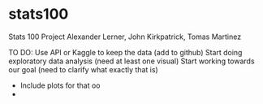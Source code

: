 # stats100
Stats 100 Project
Alexander Lerner, John Kirkpatrick, Tomas Martinez

TO DO:
Use API or Kaggle to keep the data (add to github)
Start doing exploratory data analysis (need at least one visual)
Start working towards our goal (need to clarify what exactly that is)
  - Include plots for that oo
  - 
